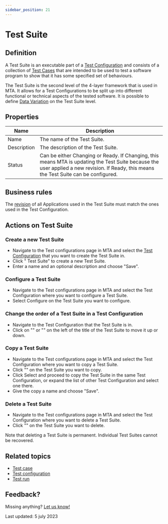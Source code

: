 ```yaml
---
sidebar_position: 21
---
```



# Test Suite 


## Definition

A Test Suite is an executable part of a [Test Configuration](test-configuration) and consists of a collection of [Test Cases](test-case) that are intended to be used to test a software program to show that it has some specified set of behaviours.

The Test Suite is the second level of the 4-layer framework that is used in MTA. It allows for a Test Configurations to be split up into different functional or technical aspects of the tested software. It is possible to define [Data Variation](datavariation) on the Test Suite level. 

## Properties
| Name        | Description                                                                                                                                                                             |
| ----------- | --------------------------------------------------------------------------------------------------------------------------------------------------------------------------------------- |
| Name        | The name of the Test Suite.                                                                                                                                                             |
| Description | The description of the Test Suite.                                                                                                                                                      |
| Status      | Can be either Changing or Ready. If Changing, this means MTA is updating the Test Suite because the user applied a new revision. If Ready, this means the Test Suite can be configured. |
  
## Business rules

The [revision](application-revision) of all Applications used in the Test Suite must match the ones used in the Test Configuration.

## Actions on Test Suite

### Create a new Test Suite
- Navigate to the Test configurations page in MTA and select the [Test Configuration](test-configuration) that you want to create the Test Suite in.
- Click "<i class="fal fa-plus-circle"></i> Test Suite" to create a new Test Suite.
- Enter a name and an optional description and choose "Save".

### Configure a Test Suite
- Navigate to the Test configurations page in MTA and select the Test Configuration where you want to configure a Test Suite.
- Select Configure on the Test Suite you want to configure.

### Change the order of a Test Suite in a Test Configuration
- Navigate to the Test Configuration that the Test Suite is in.
- Click on "<i class="fas fa-arrow-up"></i>" or "<i class="fas fa-arrow-down"></i>" on the left of the title of the Test Suite to move it up or down.

### Copy a Test Suite
- Navigate to the Test configurations page in MTA and select the Test Configuration where you want to copy a Test Suite.
- Click "<i class="fas fa-copy"></i>" on the Test Suite you want to copy.
- Click Select and proceed to copy the Test Suite in the same Test Configuration, or expand the list of other Test Configuration and select one there.
- Give the copy a name and choose "Save".

### Delete a Test Suite
- Navigate to the Test configurations page in MTA and select the Test Configuration where you want to delete a Test Suite.
- Click "<i class="fas fa-trash-alt"></i>" on the Test Suite you want to delete.

Note that deleting a Test Suite is permanent. Individual Test Suites cannot be recovered.

## Related topics
- [Test case](test-case)
- [Test configuration](test-configuration)
- [Test run](test-run)

## Feedback?
Missing anything? [Let us know!](mailto:support@menditect.com)

Last updated: 5 july 2023